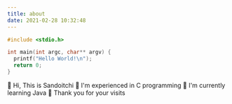 ```yaml
---
title: about
date: 2021-02-28 10:32:48
---
```


```c
#include <stdio.h>

int main(int argc, char** argv) {
  printf("Hello World!\n");
  return 0;
}
```
:wave: Hi, This is Sandoitchi
:eyes: I'm experienced in C programming 
:seedling: I'm currently learning Java
:revolving_hearts: Thank you for your visits
